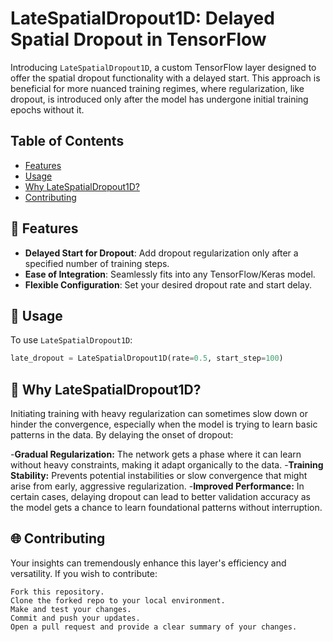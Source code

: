 # LateSpatialDropout1D: Delayed Spatial Dropout in TensorFlow

Introducing `LateSpatialDropout1D`, a custom TensorFlow layer designed to offer the spatial dropout functionality with a delayed start. This approach is beneficial for more nuanced training regimes, where regularization, like dropout, is introduced only after the model has undergone initial training epochs without it.

## Table of Contents

- [Features](#features)
- [Usage](#usage)
- [Why LateSpatialDropout1D?](#why-latespatialdropout1d)
- [Contributing](#contributing)

## 🌟 Features

- **Delayed Start for Dropout**: Add dropout regularization only after a specified number of training steps.
- **Ease of Integration**: Seamlessly fits into any TensorFlow/Keras model.
- **Flexible Configuration**: Set your desired dropout rate and start delay.

## 🔧 Usage

To use `LateSpatialDropout1D`:
```python
late_dropout = LateSpatialDropout1D(rate=0.5, start_step=100)
```

## 🤔 Why LateSpatialDropout1D?

Initiating training with heavy regularization can sometimes slow down or hinder the convergence, especially when the model is trying to learn basic patterns in the data. By delaying the onset of dropout:

-**Gradual Regularization:** The network gets a phase where it can learn without heavy constraints, making it adapt organically to the data.
-**Training Stability:** Prevents potential instabilities or slow convergence that might arise from early, aggressive regularization.
-**Improved Performance:** In certain cases, delaying dropout can lead to better validation accuracy as the model gets a chance to learn foundational patterns without interruption.

## 🌐 Contributing

Your insights can tremendously enhance this layer's efficiency and versatility. If you wish to contribute:

    Fork this repository.
    Clone the forked repo to your local environment.
    Make and test your changes.
    Commit and push your updates.
    Open a pull request and provide a clear summary of your changes.

